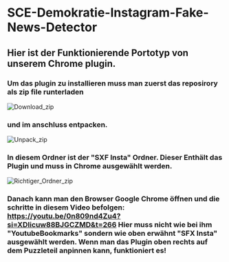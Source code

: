 # SCE-Demokratie-Instagram-Fake-News-Detector
## Hier ist der Funktionierende Portotyp von unserem Chrome plugin.
### Um das plugin zu installieren muss man zuerst das reposirory als zip file runterladen

![Download_zip](https://github.com/user-attachments/assets/7bdca868-8eb2-41fe-8aab-1baadc9e0f59)

### und im anschluss entpacken.

![Unpack_zip](https://github.com/user-attachments/assets/2dbdb76d-4be7-4569-8c0f-2cace0de943a)

### In diesem Ordner ist der "SXF Insta" Ordner. Dieser Enthält das Plugin und muss in Chrome ausgewählt werden.

![Richtiger_Ordner_zip](https://github.com/user-attachments/assets/2873b22c-1d0e-44ac-8062-cb41b8902311)

### Danach kann man den Browser Google Chrome öffnen und die schritte in diesem Video befolgen: https://youtu.be/0n809nd4Zu4?si=XDIicuw88BJGCZMD&t=266 Hier muss nicht wie bei ihm "YoutubeBookmarks" sondern wie oben erwähnt "SFX Insta" ausgewählt werden. Wenn man das Plugin oben rechts auf dem Puzzleteil anpinnen kann, funktioniert es!

